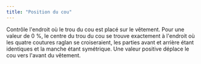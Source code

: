 ```yaml
---
title: "Position du cou"
---
```


Contrôle l'endroit où le trou du cou est placé sur le vêtement. Pour une valeur de 0 %, le centre du trou du cou se trouve exactement à l'endroit où les quatre coutures raglan se croiseraient, les parties avant et arrière étant identiques et la manche étant symétrique. Une valeur positive déplace le cou vers l'avant du vêtement.
